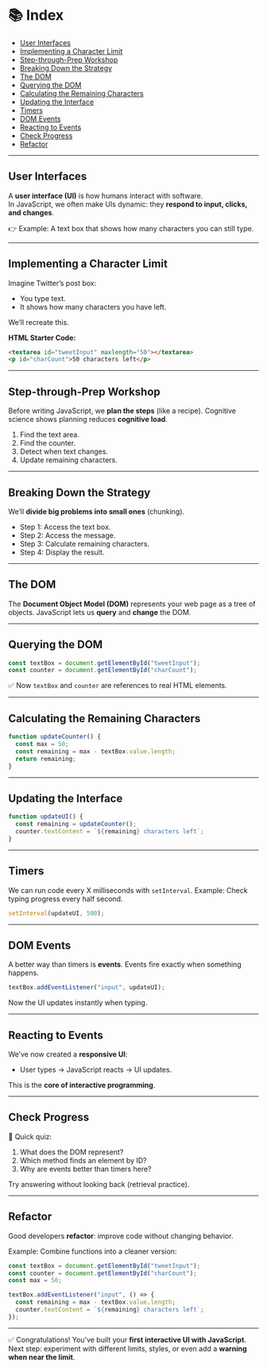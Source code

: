 # 📚 Index

- [User Interfaces](#user-interfaces)
- [Implementing a Character Limit](#implementing-a-character-limit)
- [Step-through-Prep Workshop](#step-through-prep-workshop)
- [Breaking Down the Strategy](#breaking-down-the-strategy)
- [The DOM](#the-dom)
- [Querying the DOM](#querying-the-dom)
- [Calculating the Remaining Characters](#calculating-the-remaining-characters)
- [Updating the Interface](#updating-the-interface)
- [Timers](#timers)
- [DOM Events](#dom-events)
- [Reacting to Events](#reacting-to-events)
- [Check Progress](#check-progress)
- [Refactor](#refactor)

---

## User Interfaces
A **user interface (UI)** is how humans interact with software.  
In JavaScript, we often make UIs dynamic: they **respond to input, clicks, and changes**.

👉 Example: A text box that shows how many characters you can still type.

---

## Implementing a Character Limit
Imagine Twitter’s post box:  
- You type text.  
- It shows how many characters you have left.  

We’ll recreate this.

**HTML Starter Code:**
```html
<textarea id="tweetInput" maxlength="50"></textarea>
<p id="charCount">50 characters left</p>
````

---

## Step-through-Prep Workshop

Before writing JavaScript, we **plan the steps** (like a recipe).
Cognitive science shows planning reduces **cognitive load**.

1. Find the text area.
2. Find the counter.
3. Detect when text changes.
4. Update remaining characters.

---

## Breaking Down the Strategy

We’ll **divide big problems into small ones** (chunking).

* Step 1: Access the text box.
* Step 2: Access the message.
* Step 3: Calculate remaining characters.
* Step 4: Display the result.

---

## The DOM

The **Document Object Model (DOM)** represents your web page as a tree of objects.
JavaScript lets us **query** and **change** the DOM.

---

## Querying the DOM

```js
const textBox = document.getElementById("tweetInput");
const counter = document.getElementById("charCount");
```

✅ Now `textBox` and `counter` are references to real HTML elements.

---

## Calculating the Remaining Characters

```js
function updateCounter() {
  const max = 50;
  const remaining = max - textBox.value.length;
  return remaining;
}
```

---

## Updating the Interface

```js
function updateUI() {
  const remaining = updateCounter();
  counter.textContent = `${remaining} characters left`;
}
```

---

## Timers

We can run code every X milliseconds with `setInterval`.
Example: Check typing progress every half second.

```js
setInterval(updateUI, 500);
```

---

## DOM Events

A better way than timers is **events**.
Events fire exactly when something happens.

```js
textBox.addEventListener("input", updateUI);
```

Now the UI updates instantly when typing.

---

## Reacting to Events

We’ve now created a **responsive UI**:

* User types → JavaScript reacts → UI updates.

This is the **core of interactive programming**.

---

## Check Progress

📝 Quick quiz:

1. What does the DOM represent?
2. Which method finds an element by ID?
3. Why are events better than timers here?

Try answering without looking back (retrieval practice).

---

## Refactor

Good developers **refactor**: improve code without changing behavior.

Example: Combine functions into a cleaner version:

```js
const textBox = document.getElementById("tweetInput");
const counter = document.getElementById("charCount");
const max = 50;

textBox.addEventListener("input", () => {
  const remaining = max - textBox.value.length;
  counter.textContent = `${remaining} characters left`;
});
```

---

✅ Congratulations! You’ve built your **first interactive UI with JavaScript**.
Next step: experiment with different limits, styles, or even add a **warning when near the limit**.




